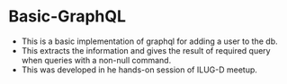 # Basic-GraphQL
- This is a basic implementation of graphql for adding a user to the db.
- This extracts the information and gives the result of required query when queries with a non-null command.
- This was developed in he hands-on session of ILUG-D meetup.


